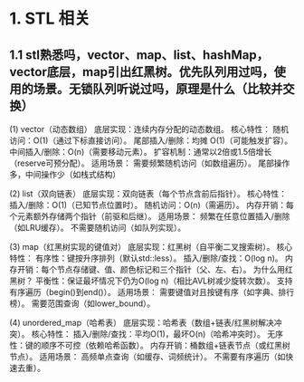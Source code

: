 # 1. STL 相关
## 1.1 stl熟悉吗，vector、map、list、hashMap，vector底层，map引出红黑树。优先队列用过吗，使用的场景。无锁队列听说过吗，原理是什么（比较并交换）
(1) vector（动态数组）
底层实现：连续内存分配的动态数组。
核心特性：
随机访问：O(1)（通过下标直接访问）。
尾部插入/删除：均摊 O(1)（可能触发扩容）。
中间插入/删除：O(n)（需要移动元素）。
扩容机制：通常以2倍或1.5倍增长（reserve可预分配）。
适用场景：
需要频繁随机访问（如数组遍历）。
尾部操作多，中间操作少（如栈式结构）

(2) list（双向链表）
底层实现：双向链表（每个节点含前后指针）。
核心特性：
插入/删除：O(1)（已知节点位置时）。
随机访问：O(n)（需遍历）。
内存开销：每个元素额外存储两个指针（前驱和后继）。
适用场景：
频繁在任意位置插入/删除（如LRU缓存）。
不需要随机访问（如队列实现）。

(3) map（红黑树实现的键值对）
底层实现：红黑树（自平衡二叉搜索树）。
核心特性：
有序性：键按升序排列（默认std::less）。
插入/删除/查找：O(log n)。
内存开销：每个节点存储键、值、颜色标记和三个指针（父、左、右）。
为什么用红黑树？
平衡性：保证最坏情况下仍为O(log n)（相比AVL树减少旋转次数）。
支持有序遍历（begin()到end()）。
适用场景：
需要键值对且按键有序（如字典、排行榜）。
需要范围查询（如lower_bound）。

(4) unordered_map（哈希表）
底层实现：哈希表（数组+链表/红黑树解决冲突）。
核心特性：
插入/删除/查找：平均O(1)，最坏O(n)（哈希冲突时）。
无序性：键的顺序不可控（依赖哈希函数）。
内存开销：桶数组+链表节点（或红黑树节点）。
适用场景：
高频单点查询（如缓存、词频统计）。
不需要有序遍历（如快速去重）。
